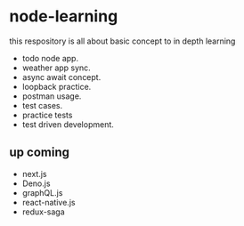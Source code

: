# node-learning

this respository is all about basic concept to in depth learning

- todo node app.
- weather app sync.
- async await concept.
- loopback practice.
- postman usage.
- test cases.
- practice tests
- test driven development.

## up coming
- next.js
- Deno.js
- graphQL.js
- react-native.js
- redux-saga

